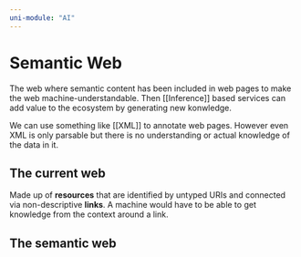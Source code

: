 ```yaml
---
uni-module: "AI"
---
```


# Semantic Web

The web where semantic content has been included in web pages to make the web machine-understandable.
Then [[Inference]] based services can add value to the ecosystem by generating new konwledge.

We can use something like [[XML]] to annotate web pages. However even XML is only parsable but there is no understanding or actual knowledge of the data in it.

## The current web

Made up of **resources** that are identified by untyped URIs and connected via non-descriptive **links**.
A machine would have to be able to get knowledge from the context around a link.

## The semantic web
